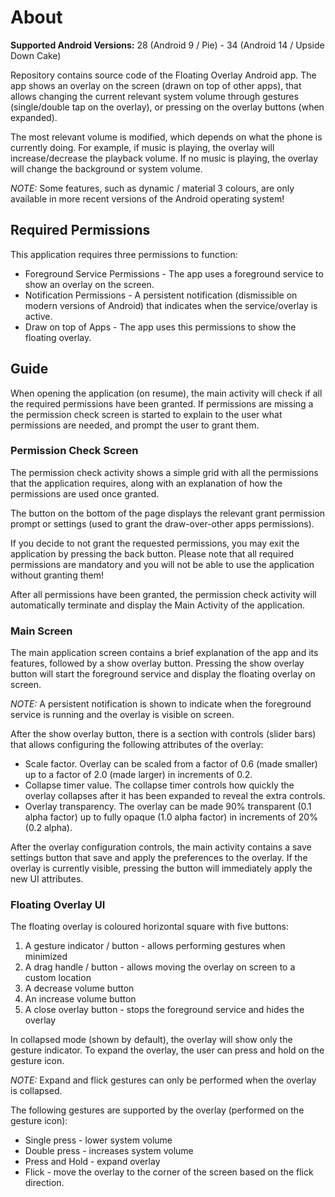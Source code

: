 # About

**Supported Android Versions:** 28 (Android 9 / Pie) - 34 (Android 14 / Upside Down Cake)

Repository contains source code of the Floating Overlay Android app. The app
shows an overlay on the screen (drawn on top of other apps), that allows changing
the current relevant system volume through gestures (single/double tap on the overlay),
or pressing on the overlay buttons (when expanded).

The most relevant volume is modified, which depends on what the phone is currently
doing. For example, if music is playing, the overlay will increase/decrease the
playback volume. If no music is playing, the overlay will change the background
or system volume.


*NOTE:* Some features, such as dynamic / material 3 colours, are only available
in more recent versions of the Android operating system!


## Required Permissions

This application requires three permissions to function:
* Foreground Service Permissions - The app uses a foreground service to show an
overlay on the screen.
* Notification Permissions - A persistent notification (dismissible on modern
versions of Android) that indicates when the service/overlay is active.
* Draw on top of Apps - The app uses this permissions to show the floating
overlay.


## Guide

When opening the application (on resume), the main activity will check if all
the required permissions have been granted. If permissions are missing a the
permission check screen is started to explain to the user what permissions are
needed, and prompt the user to grant them.


### Permission Check Screen

The permission check activity shows a simple grid with all the permissions that
the application requires, along with an explanation of how the permissions are
used once granted.

The button on the bottom of the page displays the relevant grant permission
prompt or settings (used to grant the draw-over-other apps permissions).

If you decide to not grant the requested permissions, you may exit the application
by pressing the back button. Please note that all required permissions are
mandatory and you will not be able to use the application without granting them!

After all permissions have been granted, the permission check activity will
automatically terminate and display the Main Activity of the application.


### Main Screen

The main application screen contains a brief explanation of the app and its features,
followed by a show overlay button. Pressing the show overlay button will start
the foreground service and display the floating overlay on screen.

*NOTE:* A persistent notification is shown to indicate when the foreground service
is running and the overlay is visible on screen.

After the show overlay button, there is a section with controls (slider bars)
that allows configuring the following attributes of the overlay:
* Scale factor. Overlay can be scaled from a factor of 0.6 (made smaller) up to
a factor of 2.0 (made larger) in increments of 0.2.
* Collapse timer value. The collapse timer controls how quickly the overlay
collapses after it has been expanded to reveal the extra controls.
* Overlay transparency. The overlay can be made 90% transparent (0.1 alpha factor)
up to fully opaque (1.0 alpha factor) in increments of 20% (0.2 alpha).

After the overlay configuration controls, the main activity contains a save
settings button that save and apply the preferences to the overlay. If the
overlay is currently visible, pressing the button will immediately apply
the new UI attributes.


### Floating Overlay UI

The floating overlay is coloured horizontal square with five buttons:
1) A gesture indicator / button - allows performing gestures when minimized
2) A drag handle / button - allows moving the overlay on screen to a custom location
3) A decrease volume button
4) An increase volume button
5) A close overlay button - stops the foreground service and hides the overlay

In collapsed mode (shown by default), the overlay will show only the gesture
indicator. To expand the overlay, the user can press and hold on the gesture
icon.

*NOTE:* Expand and flick gestures can only be performed when the overlay is
collapsed.

The following gestures are supported by the overlay (performed on the gesture icon):
* Single press - lower system volume
* Double press - increases system volume
* Press and Hold - expand overlay
* Flick - move the overlay to the corner of the screen based on the flick direction.
